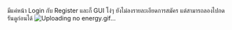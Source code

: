 มีแค่หน้า Login กับ Register และก็ GUI โง่ๆ
ยังไม่ลงรายละเอียดการสมัคร
แต่สามารถลองไปกดรันดูก่อนได้
![Uploading no energy.gif…]()
